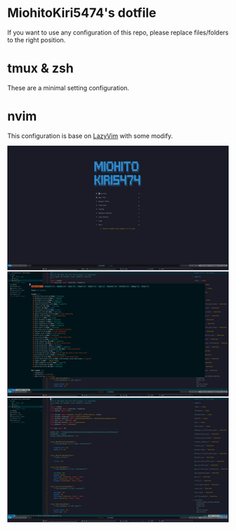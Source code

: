 # MiohitoKiri5474's dotfile

If you want to use any configuration of this repo, please replace files/folders to the right position.

# tmux & zsh

These are a minimal setting configuration.

# nvim

This configuration is base on [LazyVim](lazyvim.org) with some modify.

![](/images/cover.png)
![](/images/lazy-nvim.png)
![](/images/shot-1.png)
